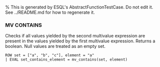 % This is generated by ESQL's AbstractFunctionTestCase. Do not edit it. See ../README.md for how to regenerate it.

### MV CONTAINS
Checks if all values yielded by the second multivalue expression are present in the values yielded by the first multivalue expression. Returns a boolean. Null values are treated as an empty set.

```esql
ROW set = ["a", "b", "c"], element = "a"
| EVAL set_contains_element = mv_contains(set, element)
```
